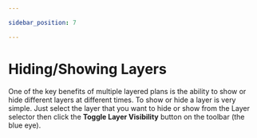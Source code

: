 ```yaml
---

sidebar_position: 7

---
```

# Hiding/Showing Layers

One of the key benefits of multiple layered plans is the ability to show or hide different layers at different times. To show or hide a layer is very simple. Just select the layer that you want to hide or show from the Layer selector then click the **Toggle Layer Visibility** button on the toolbar (the blue eye).